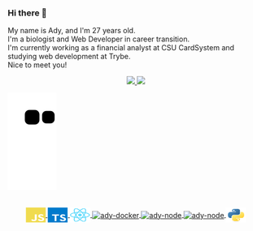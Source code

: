### Hi there 👋

  <p>
  My name is Ady, and I'm 27 years old. <br>
  I'm a biologist and Web Developer in career transition.<br>
  I'm currently working as a financial analyst at CSU CardSystem and studying web development at Trybe.<br>
  Nice to meet you!
  </p>
  
<div align="center">
  <a href="https://github.com/adyluna">
  <img height="180em" src="https://github-readme-stats.vercel.app/api?username=adyluna&show_icons=true&theme=highcontrast&include_all_commits=true&count_private=true"/>
  <img height="180em" src="https://github-readme-stats.vercel.app/api/top-langs/?username=adyluna&layout=compact&langs_count=7&theme=highcontrast"/>
</div>
  
  ![Snake animation](https://github.com/adyluna/adyluna/blob/output/github-contribution-grid-snake.svg)
  
  <div style="display: inline_block" align="center"><br>
  <img align="center" alt="ady-Js" height="30" width="40" src="https://raw.githubusercontent.com/devicons/devicon/master/icons/javascript/javascript-plain.svg">
  <img align="center" alt="ady-Ts" height="30" width="40" src="https://raw.githubusercontent.com/devicons/devicon/master/icons/typescript/typescript-plain.svg">
  <img align="center" alt="ady-React" height="30" width="40" src="https://raw.githubusercontent.com/devicons/devicon/master/icons/react/react-original.svg">
  <img align="center" alt="ady-docker" height="45" width="55" src="https://cdn.jsdelivr.net/gh/devicons/devicon/icons/docker/docker-original.svg" />
  <img align="center" alt="ady-node" height="65" width="55" src="https://cdn.jsdelivr.net/gh/devicons/devicon/icons/nodejs/nodejs-original-wordmark.svg" />
  <img align="center" alt="ady-node" height="65" width="55" src="https://cdn.jsdelivr.net/gh/devicons/devicon/icons/mysql/mysql-original-wordmark.svg" />
  <img align="center" alt="ady-Python" height="30" width="40" src="https://raw.githubusercontent.com/devicons/devicon/master/icons/python/python-original.svg">
</div>
